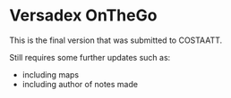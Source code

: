# Versadex OnTheGo

This is the final version that was submitted to COSTAATT. 

Still requires some further updates such as: 
  - including maps
  - including author of notes made
